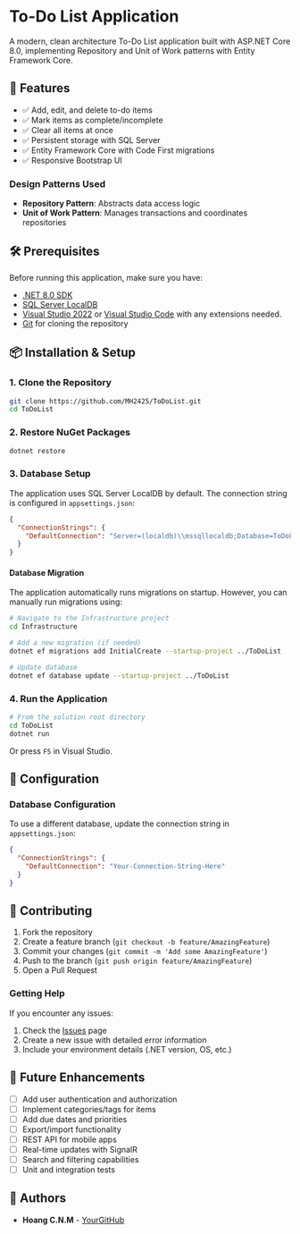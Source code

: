 # To-Do List Application

A modern, clean architecture To-Do List application built with ASP.NET Core 8.0, implementing Repository and Unit of Work patterns with Entity Framework Core.

## 🚀 Features

- ✅ Add, edit, and delete to-do items
- ✅ Mark items as complete/incomplete
- ✅ Clear all items at once
- ✅ Persistent storage with SQL Server
- ✅ Entity Framework Core with Code First migrations
- ✅ Responsive Bootstrap UI


### Design Patterns Used

- **Repository Pattern**: Abstracts data access logic
- **Unit of Work Pattern**: Manages transactions and coordinates repositories

## 🛠️ Prerequisites

Before running this application, make sure you have:

- [.NET 8.0 SDK](https://dotnet.microsoft.com/download/dotnet/8.0) 
- [SQL Server LocalDB](https://docs.microsoft.com/en-us/sql/database-engine/configure-windows/sql-server-express-localdb)
- [Visual Studio 2022](https://visualstudio.microsoft.com/) or [Visual Studio Code](https://code.visualstudio.com/) with any extensions needed.
- [Git](https://git-scm.com/) for cloning the repository

## 📦 Installation & Setup

### 1. Clone the Repository

```bash
git clone https://github.com/MH2425/ToDoList.git
cd ToDoList
```

### 2. Restore NuGet Packages

```bash
dotnet restore
```

### 3. Database Setup

The application uses SQL Server LocalDB by default. The connection string is configured in `appsettings.json`:

```json
{
  "ConnectionStrings": {
    "DefaultConnection": "Server=(localdb)\\mssqllocaldb;Database=ToDoListDb;Trusted_Connection=True;MultipleActiveResultSets=true"
  }
}
```

#### Database Migration

The application automatically runs migrations on startup. However, you can manually run migrations using:

```bash
# Navigate to the Infrastructure project
cd Infrastructure

# Add a new migration (if needed)
dotnet ef migrations add InitialCreate --startup-project ../ToDoList

# Update database
dotnet ef database update --startup-project ../ToDoList
```

### 4. Run the Application

```bash
# From the solution root directory
cd ToDoList
dotnet run
```

Or press `F5` in Visual Studio.


## 🔧 Configuration

### Database Configuration

To use a different database, update the connection string in `appsettings.json`:

```json
{
  "ConnectionStrings": {
    "DefaultConnection": "Your-Connection-String-Here"
  }
}
```

## 🤝 Contributing

1. Fork the repository
2. Create a feature branch (`git checkout -b feature/AmazingFeature`)
3. Commit your changes (`git commit -m 'Add some AmazingFeature'`)
4. Push to the branch (`git push origin feature/AmazingFeature`)
5. Open a Pull Request



### Getting Help

If you encounter any issues:
1. Check the [Issues](https://github.com/MH2425/ToDoList/issues) page
2. Create a new issue with detailed error information
3. Include your environment details (.NET version, OS, etc.)

## 🚀 Future Enhancements

- [ ] Add user authentication and authorization
- [ ] Implement categories/tags for items
- [ ] Add due dates and priorities
- [ ] Export/import functionality
- [ ] REST API for mobile apps
- [ ] Real-time updates with SignalR
- [ ] Search and filtering capabilities
- [ ] Unit and integration tests

## 👥 Authors

- **Hoang C.N.M** - [YourGitHub](https://github.com/MH2425)
